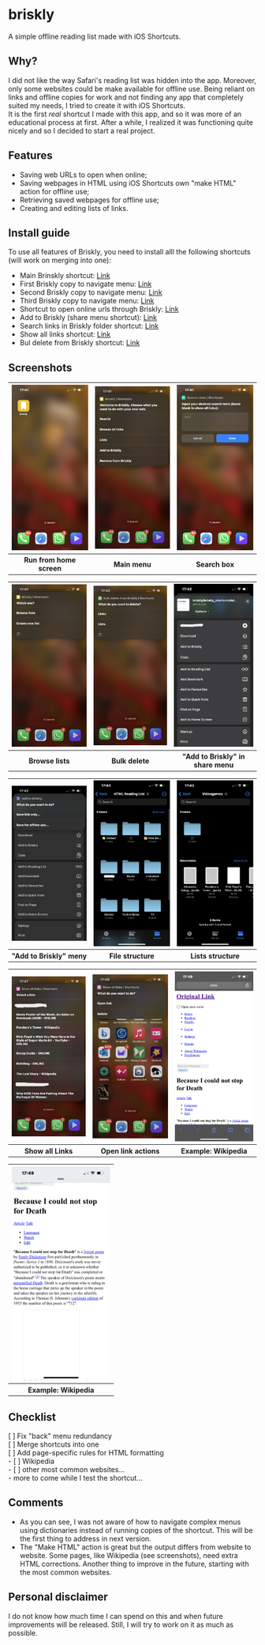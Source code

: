 # briskly
A simple offline reading list made with iOS Shortcuts. 

<h2>Why?</h2>
<p>I did not like the way Safari's reading list was hidden into the app. Moreover, only some websites could be make available for offline use. Being reliant on links and offline copies for work and not finding any app that completely suited my needs, I tried to create it with iOS Shortcuts. <br>
It is the first <i>real</i> shortcut I made with this app, and so it was more of an educational process at first. After a while, I realized it was functioning quite nicely and so I decided to start a real project. <br></p>

<h2>Features</h2>
<ul>
 <li>Saving web URLs to open when online;</li>
 <li>Saving webpages in HTML using iOS Shortcuts own "make HTML" action for offline use;</li>
 <li>Retrieving saved webpages for offline use;</li>
 <li>Creating and editing lists of links.</li>
</ul>

## Install guide
<p>To use all features of Briskly, you need to install alll the following shortcuts (will work on merging into one):
  <ul>
    <li>Main Brinskly shortcut: <a href="https://www.icloud.com/shortcuts/ec14e3f0ada446efa8ba6bf9c322852e">Link</a></li>
    <li>First Briskly copy to navigate menu: <a href="https://www.icloud.com/shortcuts/82f916c4ade54761b9b8fbcc91d1a295">Link</a></li>
    <li>Second Briskly copy to navigate menu: <a href="https://www.icloud.com/shortcuts/93001e600c3545bb8bdcafae4cb0d42f">Link</a></li>
    <li>Third Briskly copy to navigate menu: <a href="https://www.icloud.com/shortcuts/1635f463f6ad413fa024d8eefedbed32">Link</a></li>
    <li>Shortcut to open online urls through Briskly: <a href="https://www.icloud.com/shortcuts/f09495a3ae6d4160b108199ee5b68243">Link</a></li>
    <li>Add to Briskly (share menu shortcut): <a href="https://www.icloud.com/shortcuts/7566ba3e3557445287e888252b8963af">Link</a></li>
    <li>Search links in Briskly folder shortcut: <a href="https://www.icloud.com/shortcuts/864c5708acd3489586bff02b7cc5bd66">Link</a></li>
    <li>Show all links shortcut: <a href="https://www.icloud.com/shortcuts/0f46705169b0467a91da1eab893036c9">Link</a></li>
    <li>Bul delete from Briskly shortcut: <a href="https://www.icloud.com/shortcuts/374ddc3c9ca1460b918f496452fc2cc7">Link</a></li>
  </ul>

<h2>Screenshots</h2>
<table>
 <tr>
  <th><img src="screenshots/IMG_4907.png" width="200"></th>
  <th><img src="screenshots/IMG_4908.png" width="200"></th>
  <th><img src="screenshots/IMG_4909.png" width="200"></th>
 </tr>
 <tr>
 <th>Run from home screen</th>
  <th>Main menu</th>
  <th>Search box</th>
 </tr>
</table>

<table>
  <tr>
  <th><img src="screenshots/IMG_4910.png" width="200"></th>
  <th><img src="screenshots/IMG_4911.png" width="200"></th>
  <th><img src="screenshots/IMG_4912.png" width="200"></th>
 </tr>
 <tr>
  <th>Browse lists</th>
  <th>Bulk delete</th>
  <th>"Add to Briskly" in share menu</th>
 </tr>
</table>


<table>
 <tr>
  <th><img src="screenshots/IMG_4913.png" width="200"></th>
  <th><img src="screenshots/IMG_4914.png" width="200"></th>
  <th><img src="screenshots/IMG_4915.png" width="200"></th>
 </tr>
 <tr>
  <th>"Add to Briskly" meny</th>
  <th>File structure</th>
  <th>Lists structure</th>
 </tr>
</table>


<table>
 <tr>
 <th><img src="screenshots/IMG_4916.png" width="200"></th>
  <th><img src="screenshots/IMG_4917.png" width="200"></th>
  <th><img src="screenshots/IMG_4919.png" width="200"></th>
 </tr>

  <tr>
  <th>Show all Links</th>
  <th>Open link actions</th>
  <th>Example: Wikipedia</th>
 </tr>
</table>

<table>
 <tr>
  <th><img src="screenshots/IMG_4920.png" width="200"></th>
 </tr>

  <tr>
  <th>Example: Wikipedia</th>
 </tr>
</table>

<h2>Checklist</h2>
 [ ] Fix "back" menu redundancy<br>
 [ ] Merge shortcuts into one<br>
 [ ] Add page-specific rules for HTML formatting <br> 
 - [ ] Wikipedia <br>
 - [ ] other most common websites... <br>
  - more to come while I test the shortcut...

## Comments
<ul>
 <li>As you can see, I was not aware of how to navigate complex menus using dictionaries instead of running copies of the shortcut. This will be the first thing to address in next version.<br></li>
 <li>The "Make HTML" action is great but the output differs from website to website. Some pages, like Wikipedia (see screenshots), need extra HTML corrections. Another thing to improve in the future, starting with the most common websites. </li>
</ul>

<h2>Personal disclaimer</h2>
I do not know how much time I can spend on this and when future improvements will be released. Still, I will try to work on it as much as possible.
